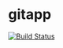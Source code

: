 # gitapp
[![Build Status](https://dev.azure.com/JorDevTest/AgileProject/_apis/build/status/DevOpsProbe.gitapp?branchName=master)](https://dev.azure.com/JorDevTest/AgileProject/_build/latest?definitionId=3&branchName=master)
